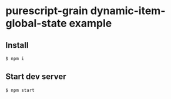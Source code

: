 # purescript-grain dynamic-item-global-state example

## Install

```
$ npm i
```

## Start dev server

```
$ npm start
```
